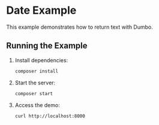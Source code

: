 # Date Example

This example demonstrates how to return text with Dumbo.

## Running the Example

1. Install dependencies:

   ```bash
   composer install
   ```

2. Start the server:

   ```bash
   composer start
   ```

3. Access the demo:

   ```bash
   curl http://localhost:8000
   ```
